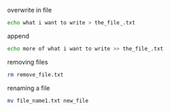
overwrite in file
```bash
echo what i want to write > the_file_.txt
```

append
```bash
echo more of what i want to write >> the_file_.txt
```

removing files
```bash
rm remove_file.txt
```

renaming a file
```bash
mv file_name1.txt new_file
```
